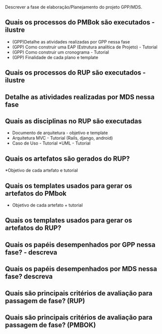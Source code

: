 Descrever a fase de elaboração/Planejamento do projeto GPP/MDS.

##  Quais os processos do PMBok são executados - ilustre
*  (GPP)Detalhe as atividades realizadas por GPP nessa fase
* (GPP) Como construir uma EAP (Estrutura analítica de Projeto) - Tutorial
* (GPP) Como construir um cronograma - Tutorial
* (GPP) Finalidade de cada plano e template
## Quais os processos do RUP são executados - ilustre
## Detalhe as atividades realizadas por MDS nessa fase
## Quais as disciplinas no RUP são executadas
* Documento de arquitetura - objetivo e template
* Arquitetura MVC - Tutorial (Rails, django, android)
* Caso de Uso - Tutorial
*UML - Tutorial
## Quais os artefatos são gerados do RUP?
*Objetivo de cada artefato e tutorial
## Quais os templates usados para gerar os artefatos do PMbok 
* Objetivo de cada artefato + tutorial
## Quais os templates usados para gerar os artefatos do RUP?
## Quais os papéis desempenhados por GPP nessa fase? - descreva
## Quais os papéis desempenhados por MDS nessa fase? descreva 
## Quais são principais critérios de avaliação para passagem de fase? (RUP)
## Quais são principais critérios de avaliação para passagem de fase? (PMBOK)
 